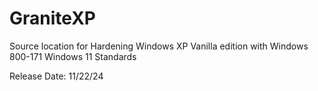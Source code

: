 # GraniteXP
Source location for Hardening Windows XP Vanilla edition with Windows 800-171 Windows 11 Standards

Release Date: 11/22/24
